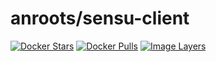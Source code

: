 # anroots/sensu-client

[![Docker Stars](https://img.shields.io/docker/stars/anroots/sensu-client.svg)](https://hub.docker.com/r/anroots/sensu-client)
[![Docker Pulls](https://img.shields.io/docker/pulls/anroots/sensu-client.svg)](https://hub.docker.com/r/anroots/sensu-client)
[![Image Layers](https://badge.imagelayers.io/anroots/sensu-client.svg)](https://imagelayers.io/?images=anroots/sensu-client)
